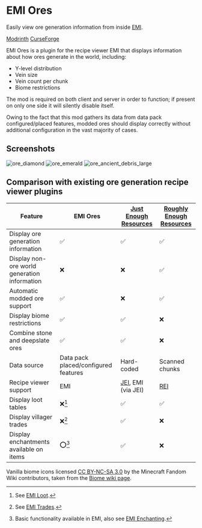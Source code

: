 # EMI Ores

Easily view ore generation information from inside [EMI](https://modrinth.com/mod/emi).

[Modrinth](https://modrinth.com/mod/emi-ores) [CurseForge](https://www.curseforge.com/minecraft/mc-mods/emi-ores)

EMI Ores is a plugin for the recipe viewer EMI that displays information about how ores generate in the world, including:

- Y-level distribution
- Vein size
- Vein count per chunk
- Biome restrictions

The mod is required on both client and server in order to function; if present on only one side it will silently disable itself.

Owing to the fact that this mod gathers its data from data pack configured/placed features, modded ores should display correctly without additional configuration in the vast majority of cases.

## Screenshots

![ore_diamond](https://github.com/Abbie5/emi-ores/assets/43531981/3315b2ad-077c-417b-ba07-fcf0c8654b0c)
![ore_emerald](https://github.com/Abbie5/emi-ores/assets/43531981/a5cf1d4b-4178-4f00-9443-962b8b977a2f)
![ore_ancient_debris_large](https://github.com/Abbie5/emi-ores/assets/43531981/ba53c7ac-3636-4bfb-b98d-a2ac28070040)

## Comparison with existing ore generation recipe viewer plugins

| Feature | EMI Ores | [Just Enough Resources](https://modrinth.com/mod/just-enough-resources-jer) | [Roughly Enough Resources](https://www.curseforge.com/minecraft/mc-mods/roughly-enough-resources) |
| --- | --- | --- | --- |
| Display ore generation information | ✅ | ✅ | ✅ |
| Display non-ore world generation information | ❌ | ❌ | ✅ |
| Automatic modded ore support | ✅ | ❌ | ✅ |
| Display biome restrictions | ✅ | ✅ | ❌ |
| Combine stone and deepslate ores | ✅ | ✅ | ❌ |
| Data source | Data pack placed/configured features | Hard-coded | Scanned chunks |
| Recipe viewer support | EMI | [JEI](https://modrinth.com/mod/jei), EMI (via JEI) | [REI](https://modrinth.com/mod/rei) |
| Display loot tables | ❌[^1] | ✅ | ✅ |
| Display villager trades | ❌[^2] | ✅ | ❌ |
| Display enchantments available on items | ⭕[^3] | ✅ | ❌ |

Vanilla biome icons licensed [CC BY-NC-SA 3.0](https://creativecommons.org/licenses/by-nc-sa/3.0/) by the Minecraft Fandom Wiki contributors, taken from the [Biome wiki page](https://minecraft.fandom.com/wiki/Biome).

[^1]: See [EMI Loot](https://modrinth.com/mod/emi-loot).
[^2]: See [EMI Trades](https://modrinth.com/mod/emitrades).
[^3]: Basic functionality available in EMI, also see [EMI Enchanting](https://modrinth.com/mod/emi-enchanting).
